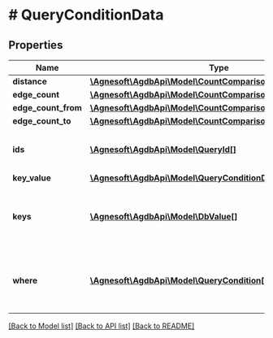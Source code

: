 # # QueryConditionData

## Properties

Name | Type | Description | Notes
------------ | ------------- | ------------- | -------------
**distance** | [**\Agnesoft\AgdbApi\Model\CountComparison**](CountComparison.md) |  |
**edge_count** | [**\Agnesoft\AgdbApi\Model\CountComparison**](CountComparison.md) |  |
**edge_count_from** | [**\Agnesoft\AgdbApi\Model\CountComparison**](CountComparison.md) |  |
**edge_count_to** | [**\Agnesoft\AgdbApi\Model\CountComparison**](CountComparison.md) |  |
**ids** | [**\Agnesoft\AgdbApi\Model\QueryId[]**](QueryId.md) | Tests if the current id is in the list of ids. |
**key_value** | [**\Agnesoft\AgdbApi\Model\QueryConditionDataOneOf5KeyValue**](QueryConditionDataOneOf5KeyValue.md) |  |
**keys** | [**\Agnesoft\AgdbApi\Model\DbValue[]**](DbValue.md) | Test if the current element has **all** of the keys listed. |
**where** | [**\Agnesoft\AgdbApi\Model\QueryCondition[]**](QueryCondition.md) | Nested list of conditions (equivalent to brackets). |

[[Back to Model list]](../../README.md#models) [[Back to API list]](../../README.md#endpoints) [[Back to README]](../../README.md)
